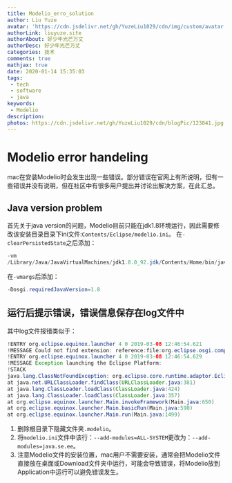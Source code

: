 ```yaml
---
title: Modelio_erro_solution
author: Liu Yuze
avatar: 'https://cdn.jsdelivr.net/gh/YuzeLiu1029/cdn/img/custom/avatar.jpg'
authorLink: liuyuze.site
authorAbout: 好少年光芒万丈
authorDesc: 好少年光芒万丈
categories: 技术
comments: true
mathjax: true
date: 2020-01-14 15:35:03
tags:
 - tech
 - software
 - java
keywords:
 - Modelio
description:
photos: https://cdn.jsdelivr.net/gh/YuzeLiu1029/cdn/blogPic/123841.jpg
---
```

# Modelio error handeling
mac在安装Modelio时会发生出现一些错误。部分错误在官网上有所说明，但有一些错误并没有说明，但在社区中有很多用户提出并讨论出解决方案，在此汇总。
## Java version problem
首先关于java version的问题，Modelio目前只能在jdk1.8环境运行，因此需要修改该安装目录目录下ini文件:```Contents/Eclipse/modelio.ini```。
在```-clearPersistedState```之后添加：
```java
-vm 
/Library/Java/JavaVirtualMachines/jdk1.8.0_92.jdk/Contents/Home/bin/java
```
在```-vmargs```后添加：
```java
-Dosgi.requiredJavaVersion=1.8
```
## 运行后提示错误，错误信息保存在log文件中
其中log文件报错类似于：
```java
!ENTRY org.eclipse.equinox.launcher 4 0 2019-03-08 12:46:54.621
!MESSAGE Could not find extension: reference:file:org.eclipse.osgi.compatibility.state_1.1.0.v20170516-1513.jar
!ENTRY org.eclipse.equinox.launcher 4 0 2019-03-08 12:46:54.629
!MESSAGE Exception launching the Eclipse Platform:
!STACK
java.lang.ClassNotFoundException: org.eclipse.core.runtime.adaptor.EclipseStarter
at java.net.URLClassLoader.findClass(URLClassLoader.java:381)
at java.lang.ClassLoader.loadClass(ClassLoader.java:424)
at java.lang.ClassLoader.loadClass(ClassLoader.java:357)
at org.eclipse.equinox.launcher.Main.invokeFramework(Main.java:650)
at org.eclipse.equinox.launcher.Main.basicRun(Main.java:590)
at org.eclipse.equinox.launcher.Main.run(Main.java:1499)
```
1. 删除根目录下隐藏文件夹```.modelio```。
2. 将```modelio.ini```文件中该行：```--add-modules=ALL-SYSTEM```更改为：```--add-modules=java.se.ee```。
3. 注意Modelio文件的安装位置，mac用户不需要安装，通常会把Modelio文件直接放在桌面或Download文件夹中运行，可能会导致错误，将Modelio放到Application中运行可以避免错误发生。

